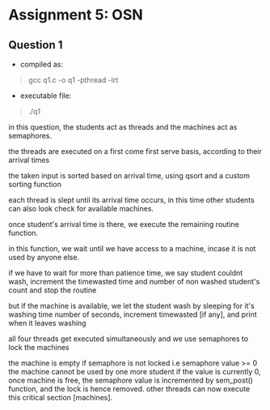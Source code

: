 # Assignment 5: OSN #
## Question 1

- compiled as:
>  gcc q1.c -o q1 -pthread -lrt

- executable file:
> ./q1

in this question, the students act as threads and the machines act as semaphores.

the threads are executed on a first come first serve basis, according to their arrival times

the taken input is sorted based on arrival time, using qsort and a custom sorting function

each thread is slept until its arrival time occurs, in this time other students can also look check for available machines.

once student's arrival time is there, we execute the remaining routine function.

in this function, we wait until we have access to a machine, incase it is not used by anyone else.

if we have to wait for more than patience time, we say student couldnt wash, increment the timewasted time and number of non washed student's count and stop the routine

but if the machine is available, we let the student wash by sleeping for it's washing time number of seconds, increment timewasted [if any], and print when it leaves washing

all four threads get executed simultaneously and we use semaphores to lock the machines

the machine is empty if semaphore is not locked i.e semaphore value >= 0
the machine cannot be used by one more student if the value is currently 0, once machine is free, the semaphore value is incremented by sem_post() function, and the lock is hence removed. other threads can now execute this critical section [machines].
